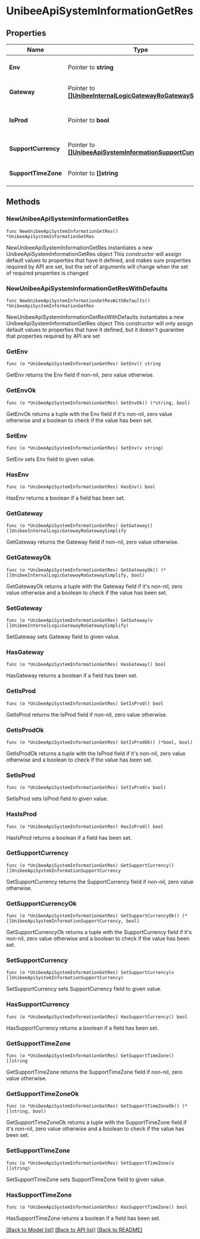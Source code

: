 # UnibeeApiSystemInformationGetRes

## Properties

Name | Type | Description | Notes
------------ | ------------- | ------------- | -------------
**Env** | Pointer to **string** | System Env, em: daily|stage|local|prod | [optional] 
**Gateway** | Pointer to [**[]UnibeeInternalLogicGatewayRoGatewaySimplify**](UnibeeInternalLogicGatewayRoGatewaySimplify.md) | Support Currency List | [optional] 
**IsProd** | Pointer to **bool** | Check System Env Is Prod, true|false | [optional] 
**SupportCurrency** | Pointer to [**[]UnibeeApiSystemInformationSupportCurrency**](UnibeeApiSystemInformationSupportCurrency.md) | Support Currency List | [optional] 
**SupportTimeZone** | Pointer to **[]string** | Support TimeZone List | [optional] 

## Methods

### NewUnibeeApiSystemInformationGetRes

`func NewUnibeeApiSystemInformationGetRes() *UnibeeApiSystemInformationGetRes`

NewUnibeeApiSystemInformationGetRes instantiates a new UnibeeApiSystemInformationGetRes object
This constructor will assign default values to properties that have it defined,
and makes sure properties required by API are set, but the set of arguments
will change when the set of required properties is changed

### NewUnibeeApiSystemInformationGetResWithDefaults

`func NewUnibeeApiSystemInformationGetResWithDefaults() *UnibeeApiSystemInformationGetRes`

NewUnibeeApiSystemInformationGetResWithDefaults instantiates a new UnibeeApiSystemInformationGetRes object
This constructor will only assign default values to properties that have it defined,
but it doesn't guarantee that properties required by API are set

### GetEnv

`func (o *UnibeeApiSystemInformationGetRes) GetEnv() string`

GetEnv returns the Env field if non-nil, zero value otherwise.

### GetEnvOk

`func (o *UnibeeApiSystemInformationGetRes) GetEnvOk() (*string, bool)`

GetEnvOk returns a tuple with the Env field if it's non-nil, zero value otherwise
and a boolean to check if the value has been set.

### SetEnv

`func (o *UnibeeApiSystemInformationGetRes) SetEnv(v string)`

SetEnv sets Env field to given value.

### HasEnv

`func (o *UnibeeApiSystemInformationGetRes) HasEnv() bool`

HasEnv returns a boolean if a field has been set.

### GetGateway

`func (o *UnibeeApiSystemInformationGetRes) GetGateway() []UnibeeInternalLogicGatewayRoGatewaySimplify`

GetGateway returns the Gateway field if non-nil, zero value otherwise.

### GetGatewayOk

`func (o *UnibeeApiSystemInformationGetRes) GetGatewayOk() (*[]UnibeeInternalLogicGatewayRoGatewaySimplify, bool)`

GetGatewayOk returns a tuple with the Gateway field if it's non-nil, zero value otherwise
and a boolean to check if the value has been set.

### SetGateway

`func (o *UnibeeApiSystemInformationGetRes) SetGateway(v []UnibeeInternalLogicGatewayRoGatewaySimplify)`

SetGateway sets Gateway field to given value.

### HasGateway

`func (o *UnibeeApiSystemInformationGetRes) HasGateway() bool`

HasGateway returns a boolean if a field has been set.

### GetIsProd

`func (o *UnibeeApiSystemInformationGetRes) GetIsProd() bool`

GetIsProd returns the IsProd field if non-nil, zero value otherwise.

### GetIsProdOk

`func (o *UnibeeApiSystemInformationGetRes) GetIsProdOk() (*bool, bool)`

GetIsProdOk returns a tuple with the IsProd field if it's non-nil, zero value otherwise
and a boolean to check if the value has been set.

### SetIsProd

`func (o *UnibeeApiSystemInformationGetRes) SetIsProd(v bool)`

SetIsProd sets IsProd field to given value.

### HasIsProd

`func (o *UnibeeApiSystemInformationGetRes) HasIsProd() bool`

HasIsProd returns a boolean if a field has been set.

### GetSupportCurrency

`func (o *UnibeeApiSystemInformationGetRes) GetSupportCurrency() []UnibeeApiSystemInformationSupportCurrency`

GetSupportCurrency returns the SupportCurrency field if non-nil, zero value otherwise.

### GetSupportCurrencyOk

`func (o *UnibeeApiSystemInformationGetRes) GetSupportCurrencyOk() (*[]UnibeeApiSystemInformationSupportCurrency, bool)`

GetSupportCurrencyOk returns a tuple with the SupportCurrency field if it's non-nil, zero value otherwise
and a boolean to check if the value has been set.

### SetSupportCurrency

`func (o *UnibeeApiSystemInformationGetRes) SetSupportCurrency(v []UnibeeApiSystemInformationSupportCurrency)`

SetSupportCurrency sets SupportCurrency field to given value.

### HasSupportCurrency

`func (o *UnibeeApiSystemInformationGetRes) HasSupportCurrency() bool`

HasSupportCurrency returns a boolean if a field has been set.

### GetSupportTimeZone

`func (o *UnibeeApiSystemInformationGetRes) GetSupportTimeZone() []string`

GetSupportTimeZone returns the SupportTimeZone field if non-nil, zero value otherwise.

### GetSupportTimeZoneOk

`func (o *UnibeeApiSystemInformationGetRes) GetSupportTimeZoneOk() (*[]string, bool)`

GetSupportTimeZoneOk returns a tuple with the SupportTimeZone field if it's non-nil, zero value otherwise
and a boolean to check if the value has been set.

### SetSupportTimeZone

`func (o *UnibeeApiSystemInformationGetRes) SetSupportTimeZone(v []string)`

SetSupportTimeZone sets SupportTimeZone field to given value.

### HasSupportTimeZone

`func (o *UnibeeApiSystemInformationGetRes) HasSupportTimeZone() bool`

HasSupportTimeZone returns a boolean if a field has been set.


[[Back to Model list]](../README.md#documentation-for-models) [[Back to API list]](../README.md#documentation-for-api-endpoints) [[Back to README]](../README.md)


